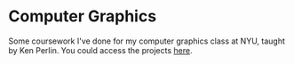 Computer Graphics
==========

Some coursework I've done for my computer graphics class at NYU, taught by Ken Perlin. You could access the projects [here](http://chrisjimenez.github.io/computergraphics/).
